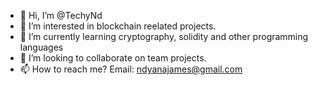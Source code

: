 - 👋 Hi, I’m @TechyNd
- 👀 I’m interested in blockchain reelated projects.
- 🌱 I’m currently learning cryptography, solidity and other programming languages
- 💞️ I’m looking to collaborate on team projects.
- 📫 How to reach me? Email: ndyanajames@gmail.com

<!---
TechyNd/TechyNd is a ✨ special ✨ repository because its `README.md` (this file) appears on your GitHub profile.
You can click the Preview link to take a look at your changes.
--->
